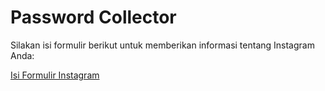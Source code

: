 # Password Collector

Silakan isi formulir berikut untuk memberikan informasi tentang Instagram Anda:

[Isi Formulir Instagram](LINK_GOOGLE_FORM)
